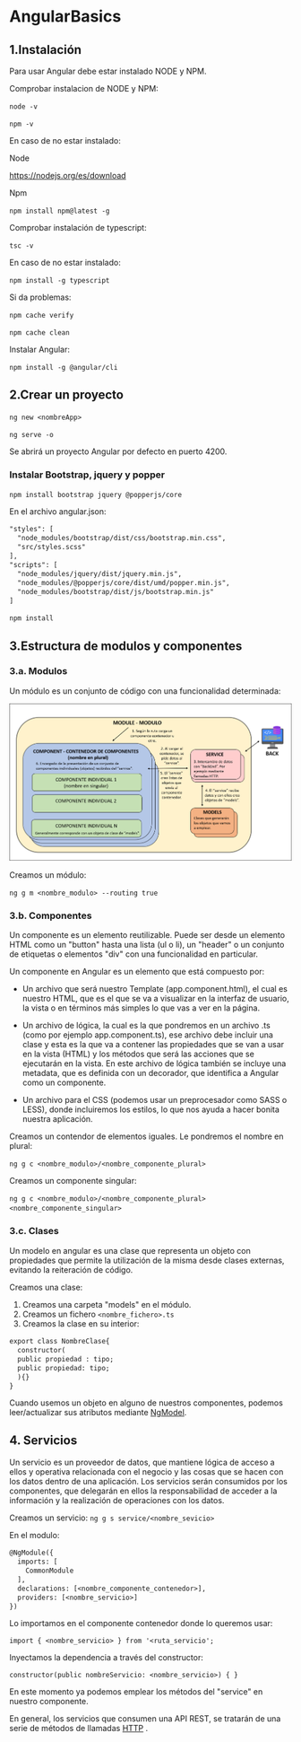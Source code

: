 # AngularBasics

## 1.Instalación

Para usar Angular debe estar instalado NODE y NPM.

Comprobar instalacion de NODE y NPM:

`node -v`

`npm -v`

En caso de no estar instalado:

Node

https://nodejs.org/es/download

Npm

`npm install npm@latest -g`

Comprobar instalación de typescript:

`tsc -v`

En caso de no estar instalado:

`npm install -g typescript`

Si da problemas:

`npm cache verify`

`npm cache clean`

Instalar Angular:

`npm install -g @angular/cli`

## 2.Crear un proyecto

`ng new <nombreApp>`

`ng serve -o`

Se abrirá un proyecto Angular por defecto en puerto 4200.

### Instalar Bootstrap, jquery y popper

`npm install bootstrap jquery @popperjs/core`

En el archivo angular.json:

```
"styles": [
  "node_modules/bootstrap/dist/css/bootstrap.min.css",
  "src/styles.scss"
],
"scripts": [
  "node_modules/jquery/dist/jquery.min.js",
  "node_modules/@popperjs/core/dist/umd/popper.min.js",
  "node_modules/bootstrap/dist/js/bootstrap.min.js"
]
```

`npm install`
## 3.Estructura de modulos y componentes


### 3.a. Modulos

Un módulo es un conjunto de código con una funcionalidad determinada:

![Esquema_modulo_angular](Esquema_modulo_angular_3.png)

Creamos un módulo:

`ng g m <nombre_modulo> --routing true`

### 3.b. Componentes

Un componente es un elemento reutilizable. Puede ser desde un elemento HTML como un "button" hasta una lista (ul o li), un "header" o un conjunto de etiquetas o elementos "div" con una funcionalidad en particular.

Un componente en Angular es un elemento que está compuesto por:

- Un archivo que será nuestro Template (app.component.html), el cual es nuestro HTML, que es el que se va a visualizar en la interfaz de usuario, la vista o en términos más simples lo que vas a ver en la página. 

- Un archivo de lógica, la cual es la que pondremos en un archivo .ts (como por ejemplo app.component.ts), ese archivo debe incluir una clase y esta es la que va a contener las propiedades que se van a usar en la vista (HTML) y los métodos que será las acciones que se ejecutarán en la vista. En este archivo de lógica también se incluye una metadata, que es definida con un decorador,  que identifica a Angular como un componente.

- Un archivo para el CSS (podemos usar un preprocesador como SASS o LESS), donde incluiremos los estilos, lo que nos ayuda a hacer bonita nuestra aplicación.


Creamos un contendor de elementos iguales. Le pondremos el nombre en plural:

`ng g c <nombre_modulo>/<nombre_componente_plural>`

Creamos un componente singular:

`ng g c <nombre_modulo>/<nombre_componente_plural><nombre_componente_singular>`


### 3.c. Clases

Un modelo en angular es una clase que representa un objeto con propiedades que permite la utilización de la misma desde clases externas, evitando la reiteración de código.

Creamos una clase:

1. Creamos una carpeta "models" en el módulo.
2. Creamos un fichero `<nombre_fichero>.ts`
3. Creamos la clase en su interior:
```
export class NombreClase{
  constructor(
  public propiedad : tipo;
  public propiedad: tipo;
  ){}
}
```

Cuando usemos un objeto en alguno de nuestros componentes, podemos leer/actualizar sus atributos mediante [NgModel](https://angular.io/api/forms/NgModel).

## 4. Servicios

Un servicio es un proveedor de datos, que mantiene lógica de acceso a ellos y operativa relacionada con el negocio y las cosas que se hacen con los datos dentro de una aplicación. Los servicios serán consumidos por los componentes, que delegarán en ellos la responsabilidad de acceder a la información y la realización de operaciones con los datos.

Creamos un servicio:
`ng g s service/<nombre_sevicio>`

En el modulo:
```
@NgModule({
  imports: [
    CommonModule
  ],
  declarations: [<nombre_componente_contenedor>],
  providers: [<nombre_servicio>]
})
```
Lo importamos en el componente contenedor donde lo queremos usar:
```
import { <nombre_servicio> } from '<ruta_servicio';
```
Inyectamos la dependencia a través del constructor:
```
constructor(public nombreServicio: <nombre_servicio>) { }
```

En este momento ya podemos emplear los métodos del "service" en nuestro componente.

En general, los servicios que consumen una API REST, se tratarán de una serie de métodos de llamadas [HTTP](https://angular.io/guide/http) .









